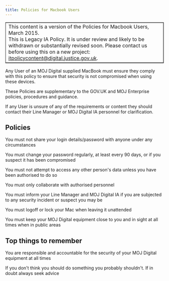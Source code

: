 ```yaml
---
title: Policies for Macbook Users
---
```


<table border='1'>
<tr>
<td>This content is a version of the Policies for Macbook Users, March 2015.<br/>
This is Legacy IA Policy. It is under review and likely to be withdrawn or substantially revised soon. Please contact us before using this on a new project: <a href="mailto:itpolicycontent@digital.justice.gov.uk?subject=policies-for-macbook-users">itpolicycontent@digital.justice.gov.uk</a>.</td>
</tr>
</table>

Any User of an MOJ Digital supplied MacBook must ensure they comply with this policy to ensure that security is not compromised when using these devices.

These Policies are supplementary to the GOV.UK and MOJ Enterprise policies, procedures and guidance.

If any User is unsure of any of the requirements or content they should contact their Line Manager or MOJ Digital IA personnel for clarification.

## Policies

You must not share your login details/password with anyone under any circumstances

You must change your password regularly, at least every 90 days, or if you suspect it has been compromised

You must not attempt to access any other person's data unless you have been authorised to do so

You must only collaborate with authorised personnel

You must inform your Line Manager and MOJ Digital IA if you are subjected to any security incident or suspect you may be

You must logoff or lock your Mac when leaving it unattended

You must keep your MOJ Digital equipment close to you and in sight at all times when in public areas

## Top things to remember

You are responsible and accountable for the security of your MOJ Digital equipment at all times

If you don't think you should do something you probably shouldn't.  If in doubt always seek advice
